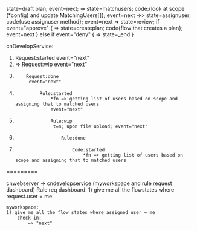 
state=draft plan; event=next;
        => state=matchusers; code:{look at scope (*config) and update MatchingUsers[]}; event=next
            =>> state=assignuser; code{use assignuser method}; event=next
                => state=review; 
                        if event="approve" {
                            => state=createplan; code{flow that creates a plan}; event=next
                        }
                        else if event="deny" {
                            => state=_end
                        }


cnDevelopService:

1) Request:started 
    event="next"
2)    => Request:wip
        event="next"
3)         Request:done
            event="next"
4)              Rule:started
                    *fn => getting list of users based on scope and assigning that to matched users
                    event="next"
5)                  Rule:wip
                     t=n; upon file upload; event="next"
6)                      Rule:done 

7)                          Code:started
                                *fn => getting list of users based on scope and assigning that to matched users



=========


cnwebserver -> cndevelopservice  (myworkspace and rule request dashboard)
    Rule req dashboard:
    1) give me all the flowstates where request.user = me

    myworkspace:
    1) give me all the flow states where assigned user = me
        check-in:
            => "next"
